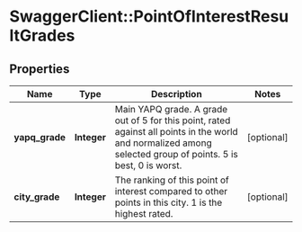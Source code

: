 # SwaggerClient::PointOfInterestResultGrades

## Properties
Name | Type | Description | Notes
------------ | ------------- | ------------- | -------------
**yapq_grade** | **Integer** | Main YAPQ grade. A grade out of 5 for this point, rated against all points in the world and normalized among selected group of points. 5 is best, 0 is worst. | [optional] 
**city_grade** | **Integer** | The ranking of this point of interest compared to other points in this city. 1 is the highest rated. | [optional] 


